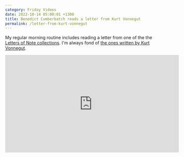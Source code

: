 ```yaml
---
category: Friday Videos
date: 2022-10-14 05:00:01 +1300
title: Benedict Cumberbatch reads a letter from Kurt Vonnegut
permalink: /letter-from-kurt-vonnegut
---
```

My regular morning routine includes reading a letter from one of the the [Letters of Note collections](https://lettersofnote.com/). I'm always fond of [the ones written by Kurt Vonnegut](https://www.youtube.com/watch?v=mHMS35ZfyGw).

<iframe width="560" height="315" src="https://www.youtube-nocookie.com/embed/mHMS35ZfyGw" title="YouTube video player" frameborder="0" allow="accelerometer; autoplay; clipboard-write; encrypted-media; gyroscope; picture-in-picture" allowfullscreen></iframe>